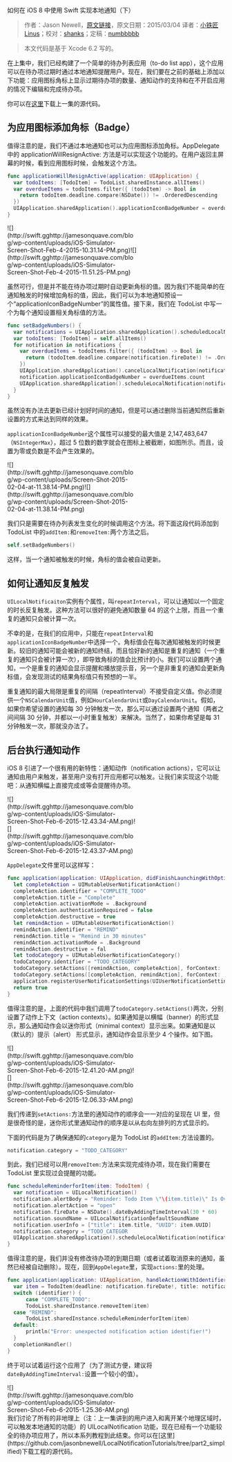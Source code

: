 如何在 iOS 8 中使用 Swift 实现本地通知（下）

> 作者：Jason Newell，[原文链接](http://jamesonquave.com/blog/local-notifications-in-ios-8-with-swift-part-2/)，原文日期：2015/03/04
> 译者：[小铁匠Linus](http://weibo.com/linusling)；校对：[shanks](http://codebuild.me/)；定稿：[numbbbbb](https://github.com/numbbbbb)
  







<!--此处开始正文-->

> 本文代码是基于 Xcode 6.2 写的。

在上集中，我们已经构建了一个简单的待办列表应用（to-do list app），这个应用可以在待办项过期时通过本地通知提醒用户。现在，我们要在之前的基础上添加以下功能：应用图标角标上显示过期待办项的数量、通知动作的支持和在不开启应用的情况下编辑和完成待办项。

你可以在[这里](https://github.com/jasonbnewell/LocalNotificationTutorials/tree/part1_simplified)下载上一集的源代码。



## 为应用图标添加角标（Badge）

值得注意的是，我们不通过本地通知也可以为应用图标添加角标。AppDelegate 中的 applicationWillResignActive: 方法是可以实现这个功能的。在用户返回主屏幕的时候，看到应用图标时候，会触发这个方法。

```swift
func applicationWillResignActive(application: UIApplication) {
  var todoItems: [TodoItem] = TodoList.sharedInstance.allItems()
  var overdueItems = todoItems.filter({ (todoItem) -> Bool in
    return todoItem.deadline.compare(NSDate()) != .OrderedDescending
  })
  UIApplication.sharedApplication().applicationIconBadgeNumber = overdueItems.count
}
```
<div style="max-width:300px;">
![](http://swift.gghttp://jamesonquave.com/blog/wp-content/uploads/iOS-Simulator-Screen-Shot-Feb-4-2015-10.31.14-PM.png)![](http://swift.gghttp://jamesonquave.com/blog/wp-content/uploads/iOS-Simulator-Screen-Shot-Feb-4-2015-11.51.25-PM.png)
</div>

虽然可行，但是并不能在待办项过期时自动更新角标的值。因为我们不能简单的在通知触发的时候增加角标的值，因此，我们可以为本地通知预设一个“applicationIconBadgeNumber”的属性值。接下来，我们在 TodoList 中写一个为每个通知设置相关角标值的方法。

```swift
func setBadgeNumbers() {
  var notifications = UIApplication.sharedApplication().scheduledLocalNotifications as! [UILocalNotification]
  var todoItems: [TodoItem] = self.allItems()
  for notification in notifications {
    var overdueItems = todoItems.filter({ (todoItem) -> Bool in
      return (todoItem.deadline.compare(notification.fireDate!) != .OrderedDescending)
    })
    UIApplication.sharedApplication().cancelLocalNotification(notification) 
    notification.applicationIconBadgeNumber = overdueItems.count
    UIApplication.sharedApplication().scheduleLocalNotification(notification)
  }
}
```

虽然没有办法去更新已经计划好时间的通知，但是可以通过删除当前通知然后重新设置的方式来达到同样的效果。

`applicationIconBadgeNumber`这个属性可以接受的最大值是 2,147,483,647（`NSIntegerMax`），超过 5 位数的数字就会在图标上被截断，如图所示。而且，设置为零或负数是不会产生效果的。

<div style="max-width:300px;">
![](http://swift.gghttp://jamesonquave.com/blog/wp-content/uploads/Screen-Shot-2015-02-04-at-11.38.14-PM.png)![](http://swift.gghttp://jamesonquave.com/blog/wp-content/uploads/Screen-Shot-2015-02-04-at-11.38.14-PM.png)
</div>


我们只是需要在待办列表发生变化的时候调用这个方法。将下面这段代码添加到 TodoList 中的`addItem:`和`removeItem:`两个方法之后。

```swift
self.setBadgeNumbers()
```

这样，当一个通知被触发的时候，角标的值会被自动更新。

## 如何让通知反复触发

`UILocalNotificaiton`实例有个属性，叫`repeatInterval`，可以让通知以一个固定的时长反复触发。这种方法可以很好的避免通知数量 64 的这个上限，而且一个重复的通知只会被计算一次。

不幸的是，在我们的应用中，只能在`repeatInterval`和`applicationIconBadgeNumber`中选择一个。角标值会在每次通知被触发的时候更新。较旧的通知可能会被新的通知终结，而且恰好新的通知是重复的通知（一个重复的通知只会被计算一次），即导致角标的值会比预计的小。我们可以设置两个通知，一个是重复的通知会显示提醒和播放提示音，另一个是非重复的通知会更新角标值，会发现测试的结果角标值只有预想的一半。

重复通知的最大局限是重复的间隔（repeatInterval）不接受自定义值。你必须提供一个`NSCalendarUnit`值，例如`HourCalendarUnit`或`DayCalendarUnit`。假如，如果你希望设置的通知每 30 分钟触发一次，那么可以通过设置两个通知（两者之间间隔 30 分钟，并都以一小时重复触发）来解决。当然了，如果你希望是每 31 分钟触发一次，那就没办法了。

## 后台执行通知动作

iOS 8 引进了一个很有用的新特性：通知动作（notification actions），它可以让通知由用户来触发，甚至用户没有打开应用都可以触发。让我们来实现这个功能吧：从通知横幅上直接完成或等会提醒待办项。

<div style="max-width:300px;">
![](http://swift.gghttp://jamesonquave.com/blog/wp-content/uploads/iOS-Simulator-Screen-Shot-Feb-6-2015-12.43.34-AM.png)![](http://swift.gghttp://jamesonquave.com/blog/wp-content/uploads/iOS-Simulator-Screen-Shot-Feb-6-2015-12.43.37-AM.png)
</div>

`AppDelegate`文件里可以这样写：

```swift
func application(application: UIApplication, didFinishLaunchingWithOptions launchOptions: [NSObject: AnyObject]?) -> Bool {
  let completeAction = UIMutableUserNotificationAction()
  completeAction.identifier = "COMPLETE_TODO"
  completeAction.title = "Complete"
  completeAction.activationMode = .Background
  completeAction.authenticationRequired = false
  completeAction.destructive = true
  let remindAction = UIMutableUserNotificationAction()
  remindAction.identifier = "REMIND"
  remindAction.title = "Remind in 30 minutes"
  remindAction.activationMode = .Background
  remindAction.destructive = fal  
  let todoCategory = UIMutableUserNotificationCategory()
  todoCategory.identifier = "TODO_CATEGORY"
  todoCategory.setActions([remindAction, completeAction], forContext: .Default)
  todoCategory.setActions([completeAction, remindAction], forContext: .Minimal)
  application.registerUserNotificationSettings(UIUserNotificationSettings(forTypes: .Alert | .Badge | .Sou  categories: NSSet(array: [todoCategory])))
  return true
}
```

值得注意的是，上面的代码中我们调用了`todoCategory.setActions()`两次，分别设置了动作上下文（action contexts）。如果通知是以横幅（banner）的形式显示，那么通知动作会以迷你形式（minimal context）显示出来。如果通知是以（默认的）提示（alert） 形式显示，通知动作会显示至少 4 个操作。如下图。

<div style="max-width:300px;">
![](http://swift.gghttp://jamesonquave.com/blog/wp-content/uploads/iOS-Simulator-Screen-Shot-Feb-6-2015-12.41.20-AM.png)![](http://swift.gghttp://jamesonquave.com/blog/wp-content/uploads/iOS-Simulator-Screen-Shot-Feb-6-2015-12.06.33-AM.png)
</div>

我们传递到`setActions:`方法里的通知动作的顺序会一一对应的呈现在 UI 里，但是很奇怪的是，迷你形式里通知动作的顺序是以从右向左排列的方式显示的。

下面的代码是为了确保通知的`category`是为 TodoList 的`addItem:`方法设置的。

```swift
notification.category = "TODO_CATEGORY"
```

到此，我们已经可以用`removeItem:`方法来实现完成待办项，现在我们需要在 TodoList 里实现过会提醒的功能。

```swift
func scheduleReminderforItem(item: TodoItem) {
  var notification = UILocalNotification()
  notification.alertBody = "Reminder: Todo Item \"\(item.title)\" Is Overdue"
  notification.alertAction = "open"
  notification.fireDate = NSDate().dateByAddingTimeInterval(30 * 60)
  notification.soundName = UILocalNotificationDefaultSoundName
  notification.userInfo = ["title": item.title, "UUID": item.UUID]
  notification.category = "TODO_CATEGOR  
  UIApplication.sharedApplication().scheduleLocalNotification(notification)
}
```

值得注意的是，我们并没有修改待办项的到期日期（或者试着取消原来的通知，虽然已经被自动删除）。现在，回到`AppDelegate`里，实现`actions:`里的处理。

```swift
func application(application: UIApplication, handleActionWithIdentifier identifier: String?, forLocalNotification notification: UILocalNotification, completionHandler: () -> Void) {
  var item = TodoItem(deadline: notification.fireDate!, title: notification.userInfo!["title"] as String, UU  notification.userInfo!["UUID"] as String!)
  switch (identifier!) {
      case "COMPLETE_TODO":
      TodoList.sharedInstance.removeItem(item)
  case "REMIND":
      TodoList.sharedInstance.scheduleReminderforItem(item)
  default:
      println("Error: unexpected notification action identifier!")
  }
  completionHandler()
}
```

终于可以试着运行这个应用了（为了测试方便，建议将`dateByAddingTimeInterval:`设置一个较小的值）。
<div style="max-width:300px;">
![](http://swift.gghttp://jamesonquave.com/blog/wp-content/uploads/iOS-Simulator-Screen-Shot-Feb-6-2015-1.25.36-AM.png)
</div>
我们讨论了所有的非地理上（注：上一集讲到的用户进入和离开某个地理区域时，可以触发本地通知的功能）的 UILocalNotification 功能，现在已经有一个功能较全的待办项应用了，所以本系列教程到此结束。你可以在[这里](https://github.com/jasonbnewell/LocalNotificationTutorials/tree/part2_simplified)下载工程的源代码。

